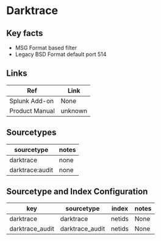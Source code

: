 # Darktrace


## Key facts

* MSG Format based filter
* Legacy BSD Format default port 514

## Links

| Ref            | Link                                                                                                    |
|----------------|---------------------------------------------------------------------------------------------------------|
| Splunk Add-on  | None                                                               |
| Product Manual | unknown |

## Sourcetypes

| sourcetype      | notes                                                                                                   |
|-----------------|---------------------------------------------------------------------------------------------------------|
| darktrace       |  none  |
| darktrace:audit |  none  |

## Sourcetype and Index Configuration

| key             | sourcetype     | index | notes          |
|-----------------|----------------|-------|----------------|
| darktrace |  darktrace  | netids  | None     |
| darktrace_audit |  darktrace_audit  | netids  | None     |


